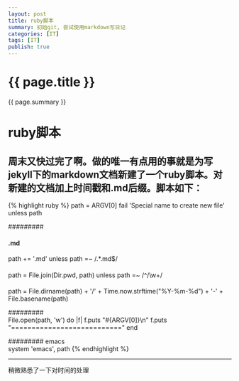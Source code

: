 ```yaml
---
layout: post
title: ruby脚本
summary: 初始git, 尝试使用markdown写日记
categories: [IT]
tags: [IT]
publish: true
---
```


# {{ page.title }} #
{{ page.summary }}

ruby脚本
=============
周末又快过完了啊。做的唯一有点用的事就是为写jekyll下的markdown文档新建了一个ruby脚本。对新建的文档加上时间戳和.md后缀。脚本如下：
------------
{% highlight ruby %}
path = ARGV[0]
fail 'Special name to create new file' unless path


#########         
####     .md          
path += '.md' unless path =~ /.*\.md$/
####              
path = File.join(Dir.pwd, path) unless path =~ /^\/\w+/

####         
path = File.dirname(path) + '/' + Time.now.strftime("%Y-%m-%d") + '-' + File.basename(path)

#########        
File.open(path, 'w') do |f|
  f.puts "#{ARGV[0]}\n"
f.puts "==========================="
end

######### emacs  
system 'emacs', path
{% endhighlight %}


*************
稍微熟悉了一下对时间的处理
